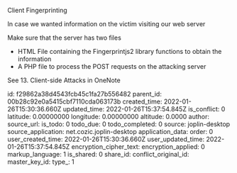 Client Fingerprinting

In case we wanted information on the victim visiting our web server

Make sure that the server has two files

- HTML File containing the Fingerprintjs2 library functions to obtain the information
- A PHP file to process the POST requests on the attacking server

See 13. Client-side Attacks in OneNote

id: f29862a38d4543fcb45c1fa27b556482
parent_id: 00b28c92e0a5415cbf7110cda063173b
created_time: 2022-01-26T15:30:36.660Z
updated_time: 2022-01-26T15:37:54.845Z
is_conflict: 0
latitude: 0.00000000
longitude: 0.00000000
altitude: 0.0000
author: 
source_url: 
is_todo: 0
todo_due: 0
todo_completed: 0
source: joplin-desktop
source_application: net.cozic.joplin-desktop
application_data: 
order: 0
user_created_time: 2022-01-26T15:30:36.660Z
user_updated_time: 2022-01-26T15:37:54.845Z
encryption_cipher_text: 
encryption_applied: 0
markup_language: 1
is_shared: 0
share_id: 
conflict_original_id: 
master_key_id: 
type_: 1